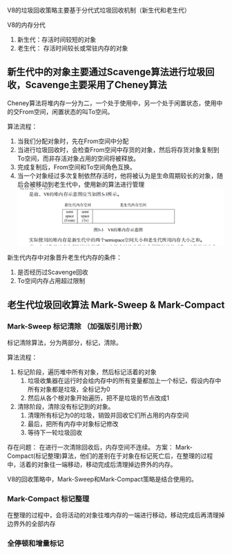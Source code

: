 V8的垃圾回收策略主要基于分代式垃圾回收机制（新生代和老生代）

V8的内存分代
1. 新生代：存活时间较短的对象
2. 老生代： 存活时间较长或常驻内存的对象

## 新生代中的对象主要通过Scavenge算法进行垃圾回收，Scavenge主要采用了Cheney算法
Cheney算法将堆内存一分为二，一个处于使用中，另一个处于闲置状态，使用中的交From空间，闲置状态的叫To空间。

算法流程：
1. 当我们分配对象时，先在From空间中分配
2. 当进行垃圾回收时，会检查From空间中存货的对象，然后将存货对象复制到To空间，而非存活对象占用的空间将被释放。
3. 完成复制后，From空间和To空间角色互换。
4. 当一个对象经过多次复制依然存活时，他将被认为是生命周期较长的对象，随后会被移动到老生代中，使用新的算法进行管理
![](./v8_heap.png)

新生代内存中对象晋升老生代内存的条件：
1. 是否经历过Scavenge回收
2. To空间内存占用超过限制

## 老生代垃圾回收算法 Mark-Sweep & Mark-Compact
###  Mark-Sweep 标记清除 （加强版引用计数）
标记清除算法，分为两部分，标记，清除。

算法流程：
1. 标记阶段，遍历堆中所有对象，然后标记活着的对象
   1. 垃圾收集器在运行时会给内存中的所有变量都加上一个标记，假设内存中所有对象都是垃圾，全标记为0
   2. 然后从各个根对象开始遍历，把不是垃圾的节点改成1
2. 清除阶段，清除没有标记到的对象。
   1. 清理所有标记为0的垃圾，销毁并回收它们所占用的内存空间
   2. 最后，把所有内存中对象标记修改 
   3. 等待下一轮垃圾回收

存在问题：
在进行一次清除回收后，内存空间不连续。
方案：
Mark-Compact(标记整理)算法，他们的差别在于对象在标记死亡后，在整理的过程中，活着的对象往一端移动，移动完成后清理掉边界外的内存。

V8的回收策略中，Mark-Sweep和Mark-Compact策略是结合使用的。

### Mark-Compact 标记整理
在整理的过程中，会将活动的对象往堆内存的一端进行移动，移动完成后再清理掉边界外的全部内存

### 全停顿和增量标记